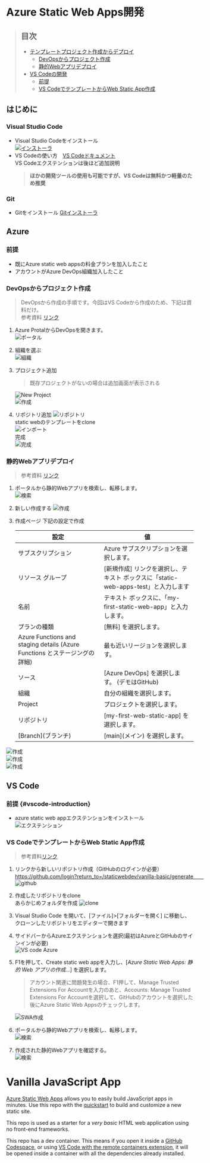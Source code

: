 # Azure Static Web Apps開発　
> ## 目次  
> - [テンプレートプロジェクト作成からデプロイ](#azure)  
>   - [DevOpsからプロジェクト作成](#devopsからプロジェクト作成)
>   - [静的Webアプリデプロイ](#静的webアプリデプロイ)
> - [VS Codeの開発](#vs-code)  
>   - [前提](#前提-vscode-introduction)
>   - [VS CodeでテンプレートからWeb Static App作成](#vs-codeでテンプレートからweb-static-app作成)


## **はじめに**
### **Visual Studio Code**
- Visual Studio Codeをインストール  
    [![インストーラ](https://upload.wikimedia.org/wikipedia/commons/thumb/9/9a/Visual_Studio_Code_1.35_icon.svg/250px-Visual_Studio_Code_1.35_icon.svg.png)](https://code.visualstudio.com/sha/download?build=stable&os=win32-x64-user)  
- VS Codeの使い方　[VS Codeドキュメント](https://code.visualstudio.com/docs)  
VS Codeエクステンションは後ほど追加説明  
    > **ほかの開発ツールの使用も可能ですが、VS Codeは無料かつ軽量のため推奨**

### **Git**
- Gitをインストール [Gitインストーラ](https://github.com/git-for-windows/git/releases/download/v2.50.0.windows.2/Git-2.50.0.2-64-bit.exe ) 

## **Azure** 
### **前提**
- 既にAzure static web appsの料金プランを加入したこと
- アカウントがAzure DevOps組織加入したこと
### **DevOpsからプロジェクト作成**
> DevOpsから作成の手順です。今回はVS Codeから作成のため、下記は資料だけ。  
> 参考資料 [リンク](https://learn.microsoft.com/ja-jp/azure/static-web-apps/get-started-portal?tabs=vanilla-javascript&pivots=azure-devops)

1. Azure ProtalからDevOpsを開きます。  
![ポータル](assets/img/portal.png)  
2. 組織を選ぶ  
![組織](assets/img/organization.png)  
3. プロジェクト追加  
    > 既存プロジェクトがないの場合は追加画面が表示される  

    ![New Project](assets/img/new_project.png)  
    ![作成](assets/img/create.png) 
4. リポジトリ追加
    ![リポジトリ](assets/img/Repos.png)  
    static webのテンプレートをclone  
    ![インポート](assets/img/clone.png)  
    完成  
    ![完成](assets/img/repo_cloned.png)  

### **静的Webアプリデプロイ** 
> 参考資料 [リンク](https://learn.microsoft.com/ja-jp/azure/static-web-apps/get-started-portal?tabs=vanilla-javascript&pivots=azure-devops)
1. ポータルから静的Webアプリを検索し、転移します。  
![検索](assets/img/search.png)  
2. 新しい作成する
![作成](assets/img/create_swa.png)  
3. 作成ページ
下記の設定で作成    

    | 設定 | 値 |
    | --- | ---|
    | サブスクリプション | Azure サブスクリプションを選択します。|
    | リソース グループ | [新規作成] リンクを選択し、テキスト ボックスに「static-web-apps-test」と入力します|
    | 名前 | テキスト ボックスに、「my-first-static-web-app」と入力します。|
    | プランの種類 | [無料] を選択します。|
    | Azure Functions and staging details (Azure Functions とステージングの詳細) | 最も近いリージョンを選択します。|
    | ソース | [Azure DevOps] を選択します。 (デモはGitHub)|
    | 組織 | 自分の組織を選択します。 |
    | Project | プロジェクトを選択します。 |
    | リポジトリ | [my-first-web-static-app] を選択します。 |
    | [Branch]\(ブランチ) | \[main](メイン) を選択します。 |

![作成](assets/img/swa_new.png)  
![作成](assets/img/swa_detail.png)  
![作成](assets/img/swa_create.png)  

## **VS Code**
### **前提** {#vscode-introduction}
- azure static web appエクステンションをインストール  
![エクステンション](assets/img/extension.gif)  

### **VS CodeでテンプレートからWeb Static App作成**
> 参考資料[リンク](https://learn.microsoft.com/ja-jp/azure/static-web-apps/getting-started?tabs=vanilla-javascript)  
1. リンクから新しいリポジトリ作成（GitHubのログインが必要）　https://github.com/login?return_to=/staticwebdev/vanilla-basic/generate　　  
![github](assets/img/github.gif)  

2. 作成したリポジトリをclone  
あらかじめフォルダを作成
![clone](assets/img/clone.gif)  

3. Visual Studio Code を開いて、[ファイル]>[フォルダーを開く] に移動し、クローンしたリポジトリをエディターで開きます

4. サイドバーからAzureエクステンションを選択(最初はAzureとGitHubのサインインが必要)  
![VS code Azure](assets/img/A.png)  

5. F1を押して、Create static web appを入力し、[_*Azure Static Web Apps: 静的 Web アプリの作成...*_] を選択します。  
    > アカウント関連に問題発生の場合、F1押して、Manage Trusted Extensions For Accountを入力のあと、Accounts: Manage Trusted Extensions For Accountを選択して、GitHubのアカウントを選択した後にAzure Static Web Appsのチェックします。
    
    ![SWA作成](assets/img/swa.gif)  


6. ポータルから静的Webアプリを検索し、転移します。  
![検索](assets/img/search.png)  

7. 作成された静的Webアプリを確認する。  
![検索](assets/img/swa.png)  


# Vanilla JavaScript App

[Azure Static Web Apps](https://docs.microsoft.com/azure/static-web-apps/overview) allows you to easily build JavaScript apps in minutes. Use this repo with the [quickstart](https://docs.microsoft.com/azure/static-web-apps/getting-started?tabs=vanilla-javascript) to build and customize a new static site.

This repo is used as a starter for a _very basic_ HTML web application using no front-end frameworks.

This repo has a dev container. This means if you open it inside a [GitHub Codespace](https://github.com/features/codespaces), or using [VS Code with the remote containers extension](https://code.visualstudio.com/docs/remote/containers), it will be opened inside a container with all the dependencies already installed.